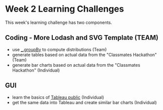 # Week 2 Learning Challenges

This week's learning challenge has two components.

## Coding - More Lodash and SVG Template (TEAM)

* use [_.groupBy](https://lodash.com/docs#groupBy) to compute distributions (Team)
* generate tables based on actual data from the "Classmates Hackathon" (Team)
* generate bar charts based on actual data from the "Classmates Hackathon" (Individual)

## GUI

* learn the basics of [Tableau public](https://public.tableau.com/s/) (Individual)
* get the same data into Tableau and create similar bar charts (Individual)
